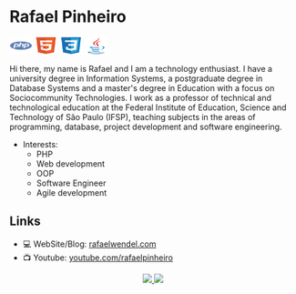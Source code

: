 <!--
**rafaelwendel/rafaelwendel** is a ✨ _special_ ✨ repository because its `README.md` (this file) appears on your GitHub profile.

Here are some ideas to get you started:

- 🔭 I’m currently working on ...
- 🌱 I’m currently learning ...
- 👯 I’m looking to collaborate on ...
- 🤔 I’m looking for help with ...
- 💬 Ask me about ...
- 📫 How to reach me: ...
- 😄 Pronouns: ...
- ⚡ Fun fact: .....
-->

# Rafael Pinheiro

<div style="display: inline_block">
  <img align="center" alt="php-logo" height="30" width="40" src="https://raw.githubusercontent.com/devicons/devicon/master/icons/php/php-plain.svg">
  <img align="center" alt="html5-logo" height="30" width="40" src="https://raw.githubusercontent.com/devicons/devicon/master/icons/html5/html5-original.svg">
  <img align="center" alt="css-logo" height="30" width="40" src="https://raw.githubusercontent.com/devicons/devicon/master/icons/css3/css3-original.svg">
  <img align="center" alt="Rafa-Python" height="30" width="40" src="https://raw.githubusercontent.com/devicons/devicon/master/icons/java/java-original.svg">
</div>
<br />
Hi there, my name is Rafael and I am a technology enthusiast. I have a university degree in Information Systems, a postgraduate degree in Database Systems and a master's degree in Education with a focus on Sociocommunity Technologies. I work as a professor of technical and technological education at the Federal Institute of Education, Science and Technology of São Paulo (IFSP), teaching subjects in the areas of programming, database, project development and software engineering.

- Interests:
  - PHP
  - Web development
  - OOP
  - Software Engineer
  - Agile development

## Links

* 💻 WebSite/Blog: [rafaelwendel.com](https://rafaelwendel.com/)
* 📺 Youtube: [youtube.com/rafaelpinheiro](https://youtube.com/rafaelpinheiro)

<div align="center">
  <a href="https://github.com/rafaelwendel">
  <img height="150em" src="https://github-readme-stats.vercel.app/api?username=rafaelwendel&show_icons=true&theme=dracula&include_all_commits=true&count_private=true"/>
  <img height="150em" src="https://github-readme-stats.vercel.app/api/top-langs/?username=rafaelwendel&layout=compact&langs_count=7&theme=dracula"/>
</div>
